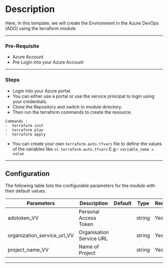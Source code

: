 # Description
Here, In this template, we will create the Environment in the Azure DevOps (ADO) using the terraform module. 


---

### Pre-Requisite
* Azure Account
* Pre Login into your Azure Account

---
### Steps
* Login into your Azure portal.
* You can either use a portal or use the service principal to login using your credentials.
* Clone the Repository and switch to module directory.
* Then run the terraform commands to create the resource.

```
Commands :
-  terraform init
-  terraform plan
-  terraform apply
```
* You can create your own `terraform.auto.tfvars` file to define the values of the variables like `vi terraform.auto.tfvars`
  E.g:-
  `variable_name = value`
---

## Configuration

The following table lists the configurable parameters for the module with their default values.

| Parameters                         | Description                                        | Default | Type   | Required |
|------------------------------------|----------------------------------------------------|---------|--------|----------|
| adotoken_VV                        | Personal Access Token                              |         | string | Yes      |  
| organization_service_url_VV        | Organisation Service URL                           |         | string | Yes      |  
| project_name_VV                    | Name of Project                                    |         | string | Yes      |

---
